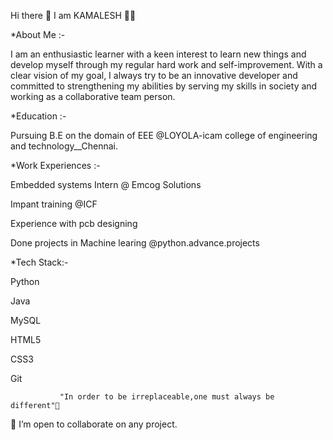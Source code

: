 Hi there 👋 I am KAMALESH 👨‍💻

*About Me :-


  I am an enthusiastic learner with a keen interest to learn new things and develop myself through my regular hard work and self-improvement. With a clear vision of my goal, I       always try to be an innovative developer and committed to strengthening my abilities by serving my skills in society and working as a collaborative team person.

*Education :-


  Pursuing B.E on the domain of EEE  @LOYOLA-icam college of engineering and technology__Chennai.

*Work Experiences :-


  Embedded systems Intern @ Emcog Solutions

  Impant training @ICF

  Experience with pcb designing

  Done projects in Machine learing @python.advance.projects

*Tech Stack:-
  
  Python 
  
  Java  
  
  MySQL 
  
  HTML5 
  
  CSS3  
  
  Git

               "In order to be irreplaceable,one must always be different"👤


🤝 I’m open to collaborate on any project.
